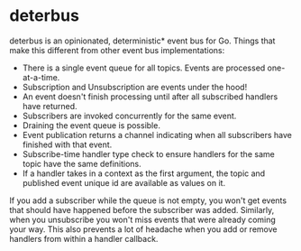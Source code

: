 # deterbus

deterbus is an opinionated, deterministic* event bus for Go. Things that make this different from other event bus implementations:

* There is a single event queue for all topics. Events are processed one-at-a-time.
* Subscription and Unsubscription are events under the hood!
* An event doesn't finish processing until after all subscribed handlers have returned.
* Subscribers are invoked concurrently for the same event.
* Draining the event queue is possible.
* Event publication returns a channel indicating when all subscribers have finished with that event.
* Subscribe-time handler type check to ensure handlers for the same topic have the same definitions.
* If a handler takes in a context as the first argument, the topic and published event unique id are available as values on it.

If you add a subscriber while the queue is not empty, you won't get events that should have happened before the subscriber was added. Similarly, when you unsubscribe you won't miss events that were already coming your way. This also prevents a lot of headache when you add or remove handlers from within a handler callback.
